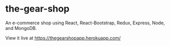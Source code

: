 # the-gear-shop
An e-commerce shop using React, React-Bootstrap, Redux, Express, Node, and MongoDB.

View it live at https://thegearshopapp.herokuapp.com/




